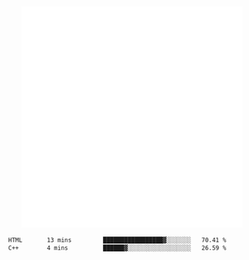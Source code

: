 <div align="center">
    <a href="https://konst.fish">
        <img src="https://raw.githubusercontent.com/konstfish/konstfish/master/fish.svg" alt="Logo" width="450"/>
    </a>
</div>

<!--START_SECTION:waka-->
```text
HTML       13 mins         █████████████████▓░░░░░░░   70.41 % 
C++        4 mins          ██████▓░░░░░░░░░░░░░░░░░░   26.59 % 
```
<!--END_SECTION:waka-->
